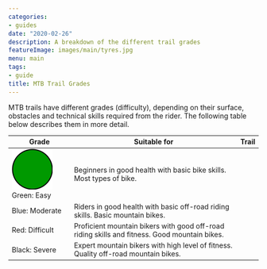 ```yaml
---
categories:
- guides
date: "2020-02-26"
description: A breakdown of the different trail grades
featureImage: images/main/tyres.jpg
menu: main
tags:
- guide
title: MTB Trail Grades
---
```


MTB trails have different grades (difficulty), depending on their surface, obstacles and technical skills required from the rider. The following table below describes them in more detail.

Grade       | Suitable for | Trail
------------|--------------|------
![](../../assets/mtb-trail-grades/green.png) Green: Easy       | Beginners in good health with basic bike skills. Most types of bike.|
Blue: Moderate | Riders in good health with basic off-road riding skills. Basic mountain bikes. |
Red: Difficult | Proficient mountain bikers with good off-road riding skills and fitness. Good mountain bikes. |
Black: Severe  | Expert mountain bikers with high level of fitness. Quality off-road mountain bikes. |
